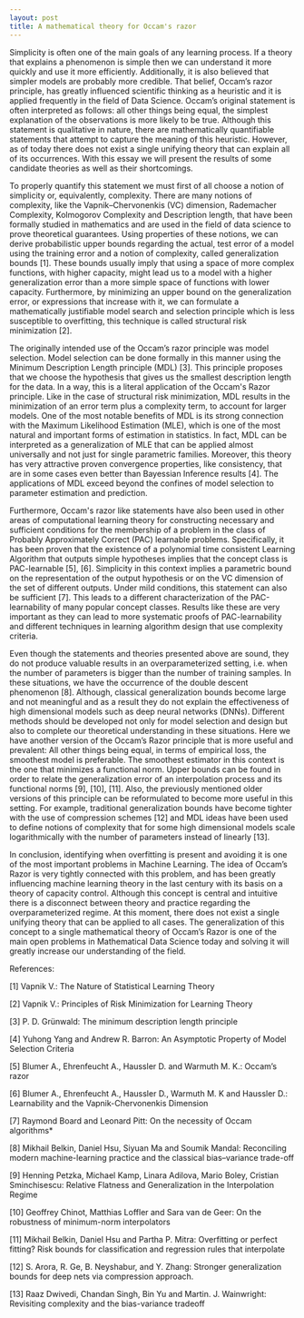 ```yaml
---
layout: post
title: A mathematical theory for Occam's razor
---
```



Simplicity is often one of the main goals of any learning process. If a theory that explains a phenomenon is simple then we can understand it more quickly and use it more efficiently. Additionally, it is also believed that simpler models are probably more credible. That belief, Occam’s razor principle, has greatly influenced scientific thinking as a heuristic and it is applied frequently in the field of Data Science. Occam’s original statement is often interpreted as follows: all other things being equal, the simplest explanation of the observations is more likely to be true. Although this statement is qualitative in nature, there are mathematically quantifiable statements that attempt to capture the meaning of this heuristic. However, as of today there does not exist a single unifying theory that can explain all of its occurrences. With this essay we will present the results of some candidate theories as well as their shortcomings.

To properly quantify this statement we must first of all choose a notion of simplicity or, equivalently, complexity. There are many notions of complexity, like the Vapnik–Chervonenkis (VC) dimension, Rademacher Complexity, Kolmogorov Complexity and Description length, that have been formally studied in mathematics and are used in the field of data science to prove theoretical guarantees. Using properties of these notions, we can derive probabilistic upper bounds regarding the actual, test error of a model using the training error and a notion of complexity, called generalization bounds [1]. These bounds usually imply that using a space of more complex functions, with higher capacity, might lead us to a model with a higher generalization error than a more simple space of functions with lower capacity. Furthermore, by minimizing an upper bound on the generalization error, or expressions that increase with it, we can formulate a mathematically justifiable model search and selection principle which is less susceptible to overfitting, this technique is called structural risk minimization [2].

The originally intended use of the Occam’s razor principle was model selection. Model selection can be done formally in this manner using the Minimum Description Length principle (MDL) [3]. This principle proposes that we choose the hypothesis that gives us the smallest description length for the data. In a way, this is a literal application of the Occam's Razor principle. Like in the case of structural risk minimization, MDL results in the minimization of an error term plus a complexity term, to account for larger models. One of the most notable benefits of MDL is its strong connection with the Maximum Likelihood Estimation (MLE), which is one of the most natural and important forms of estimation in statistics. In fact, MDL can be interpreted as a generalization of MLE that can be applied almost universally and not just for single parametric families. Moreover, this theory has very attractive proven convergence properties, like consistency, that are in some cases even better than Bayessian Inference results [4]. The applications of MDL exceed beyond the confines of model selection to parameter estimation and prediction.

Furthermore, Occam's razor like statements have also been used in other areas of computational learning theory for constructing necessary and sufficient conditions for the membership of a problem in the class of Probably Approximately Correct (PAC) learnable problems. Specifically, it has been proven that the existence of a polynomial time consistent Learning Algorithm that outputs simple hypotheses implies that the concept class is PAC-learnable [5], [6]. Simplicity in this context implies a parametric bound on the representation of the output hypothesis or on the VC dimension of the set of different outputs. Under mild conditions, this statement can also be sufficient [7]. This leads to a different characterization of the PAC-learnability of many popular concept classes. Results like these are very important as they can lead to more systematic proofs of PAC-learnability and different techniques in learning algorithm design that use complexity criteria.


Even though the statements and theories presented above are sound, they do not produce valuable results in an overparameterized setting, i.e. when the number of parameters is bigger than the number of training samples. In these situations, we have the occurrence of the double descent phenomenon [8]. Although, classical generalization bounds become large and not meaningful and as a result they do not explain the effectiveness of high dimensional models such as deep neural networks (DNNs). Different methods should be developed not only for model selection and design but also to complete our theoretical understanding in these situations. Here we have another version of the Occam’s Razor principle that is more useful and prevalent: All other things being equal, in terms of empirical loss, the smoothest model is preferable. The smoothest estimator in this context is the one that minimizes a functional norm. Upper bounds can be found in order to relate the generalization error of an interpolation process and its functional norms [9], [10], [11]. Also, the previously mentioned older versions of this principle can be reformulated to become more useful in this setting. For example, traditional generalization bounds have become tighter with the use of compression schemes [12] and MDL ideas have been used to define notions of complexity that for some high dimensional models scale logarithmically with the number of parameters instead of linearly [13].


In conclusion, identifying when overfitting is present and avoiding it is one of the most important problems in Machine Learning. The idea of Occam’s Razor is very tightly connected with this problem, and has been greatly influencing machine learning theory in the last century with its basis on a theory of capacity control. Although this concept is central and intuitive there is a disconnect between theory and practice regarding the overparameterized regime. At this moment, there does not exist a single unifying theory that can be applied to all cases. The generalization of this concept to a single mathematical theory of Occam’s Razor is one of the main open problems in Mathematical Data Science today and solving it will greatly increase our understanding of the field.

References:

[1] Vapnik V.: The Nature of Statistical Learning Theory

[2] Vapnik V.: Principles of Risk Minimization for Learning Theory

[3] P. D. Grünwald: The minimum description length principle

[4] Yuhong Yang and Andrew R. Barron: An Asymptotic Property of Model Selection Criteria

[5] Blumer A., Ehrenfeucht A., Haussler D. and Warmuth M. K.: Occam’s razor

[6] Blumer A., Ehrenfeucht A., Haussler D., Warmuth M. K and Haussler D.: Learnability and the Vapnik-Chervonenkis Dimension

[7] Raymond Board and Leonard Pitt: On the necessity of Occam algorithms*

[8] Mikhail Belkin, Daniel Hsu, Siyuan Ma and Soumik Mandal: Reconciling modern machine-learning practice and the classical bias–variance trade-off

[9] Henning Petzka, Michael Kamp, Linara Adilova, Mario Boley, Cristian Sminchisescu: Relative Flatness and Generalization in the Interpolation Regime

[10] Geoffrey Chinot, Matthias Loffler and Sara van de Geer: On the robustness of minimum-norm interpolators

[11] Mikhail Belkin, Daniel Hsu and Partha P. Mitra: Overfitting or perfect fitting? Risk bounds for classification and regression rules that interpolate

[12] S. Arora, R. Ge, B. Neyshabur, and Y. Zhang: Stronger generalization bounds for deep nets via compression approach.

[13] Raaz Dwivedi, Chandan Singh, Bin Yu and Martin. J. Wainwright: Revisiting complexity and the bias-variance tradeoff
